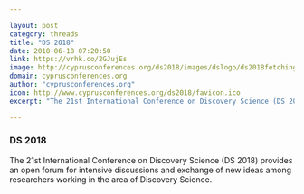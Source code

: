 ```yaml
---

layout: post
category: threads
title: "DS 2018"
date: 2018-06-18 07:20:50
link: https://vrhk.co/2GJujEs
image: http://cyprusconferences.org/ds2018/images/dslogo/ds2018fetchingimage.png
domain: cyprusconferences.org
author: "cyprusconferences.org"
icon: http://www.cyprusconferences.org/ds2018/favicon.ico
excerpt: "The 21st International Conference on Discovery Science (DS 2018) provides an open forum for intensive discussions and exchange of new ideas among researchers working in the area of Discovery Science."

---
```


### DS 2018

The 21st International Conference on Discovery Science (DS 2018) provides an open forum for intensive discussions and exchange of new ideas among researchers working in the area of Discovery Science.